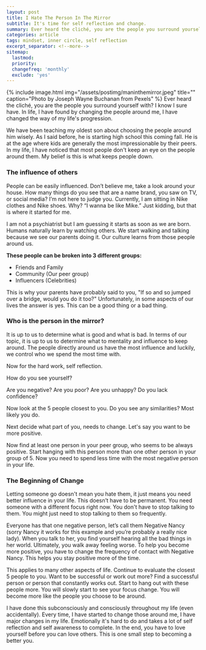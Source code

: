 ```yaml
---
layout: post
title: I Hate The Person In The Mirror
subtitle: It's time for self reflection and change.
summary: Ever heard the cliché, you are the people you surround yourself with? I know I sure have. In life, I have found by changing the people around me, I have changed the way of my life's progression.
categories: article
tags: mindset, inner circle, self reflection
excerpt_separator: <!--more-->
sitemap:
  lastmod: 
  priority: 
  changefreq: 'monthly'
  exclude: 'yes'
---
```

{% include image.html
  img="/assets/postimg/maninthemirror.jpeg"
  title=""
  caption="Photo by Joseph Wayne Buchanan from Pexels" %}
Ever heard the cliché, you are the people you surround yourself with? I know I sure have. In life, I have found by changing the people around me, I have changed the way of my life's progression.

We have been teaching my oldest son about choosing the people around him wisely. As I said before, he is starting high school this coming fall. He is at the age where kids are generally the most impressionable by their peers. In my life, I have noticed that most people don't keep an eye on the people around them. My belief is this is what keeps people down.

### The influence of others
People can be easily influenced. Don’t believe me, take a look around your house. How many things do you see that are a name brand, you saw on TV, or social media? I’m not here to judge you. Currently, I am sitting in Nike clothes and Nike shoes. Why? “I wanna be like Mike.” Just kidding, but that is where it started for me.

I am not a psychiatrist but I am guessing it starts as soon as we are born. Humans naturally learn by watching others. We start walking and talking because we see our parents doing it. Our culture learns from those people around us.

**These people can be broken into 3 different groups:**

  - Friends and Family
  - Community (Our peer group)
  - Influencers (Celebrities)

This is why your parents have probably said to you, "If so and so jumped over a bridge, would you do it too?" Unfortunately, in some aspects of our lives the answer is yes. This can be a good thing or a bad thing.

### Who is the person in the mirror?
It is up to us to determine what is good and what is bad. In terms of our topic, it is up to us to determine what to mentality and influence to keep around. The people directly around us have the most influence and luckily, we control who we spend the most time with.

Now for the hard work, self reflection.

How do you see yourself?

Are you negative? Are you poor? Are you unhappy? Do you lack confidence?

Now look at the 5 people closest to you. Do you see any similarities? Most likely you do.

Next decide what part of you, needs to change. Let's say you want to be more positive.

Now find at least one person in your peer group, who seems to be always positive. Start hanging with this person more than one other person in your group of 5. Now you need to spend less time with the most negative person in your life.

### The Beginning of Change

Letting someone go doesn't mean you hate them, it just means you need better influence in your life. This doesn’t have to be permanent. You need someone with a different focus right now. You don't have to stop talking to them. You might just need to stop talking to them so frequently.

Everyone has that one negative person, let’s call them Negative Nancy (sorry Nancy it works for this example and you’re probably a really nice lady). When you talk to her, you find yourself hearing all the bad things in her world. Ultimately, you walk away feeling worse. To help you become more positive, you have to change the frequency of contact with Negative Nancy. This helps you stay positive more of the time.

This applies to many other aspects of life. Continue to evaluate the closest 5 people to you. Want to be successful or work out more? Find a successful person or person that constantly works out. Start to hang out with these people more. You will slowly start to see your focus change. You will become more like the people you choose to be around.

I have done this subconsciously and consciously throughout my life (even accidentally). Every time, I have started to change those around me, I have major changes in my life. Emotionally it's hard to do and takes a lot of self reflection and self awareness to complete.  In the end, you have to love yourself before you can love others. This is one small step to becoming a better you.